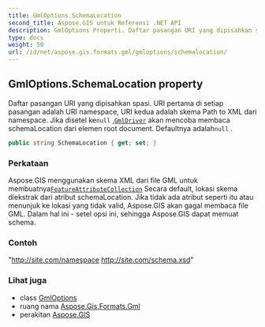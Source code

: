 ```yaml
---
title: GmlOptions.SchemaLocation
second_title: Aspose.GIS untuk Referensi .NET API
description: GmlOptions Properti. Daftar pasangan URI yang dipisahkan spasi. URI pertama di setiap pasangan adalah URI namespace URI kedua adalah skema Path to XML dari namespace. Jika disetel kenull GmlDriver akan mencoba membaca schemaLocation dari elemen root document. Defaultnya adalahnull .
type: docs
weight: 50
url: /id/net/aspose.gis.formats.gml/gmloptions/schemalocation/
---
```

## GmlOptions.SchemaLocation property

Daftar pasangan URI yang dipisahkan spasi. URI pertama di setiap pasangan adalah URI namespace, URI kedua adalah skema Path to XML dari namespace. Jika disetel ke`null` ,[`GmlDriver`](../../gmldriver/) akan mencoba membaca schemaLocation dari elemen root document. Defaultnya adalah`null` .

```csharp
public string SchemaLocation { get; set; }
```

### Perkataan

Aspose.GIS menggunakan skema XML dari file GML untuk membuatnya[`FeatureAttributeCollection`](../../../aspose.gis/featureattributecollection/) Secara default, lokasi skema diekstrak dari atribut schemaLocation. Jika tidak ada atribut seperti itu atau menunjuk ke lokasi yang tidak valid, Aspose.GIS akan gagal membaca file GML. Dalam hal ini - setel opsi ini, sehingga Aspose.GIS dapat memuat schema.

### Contoh

"http://site.com/namespace http://site.com/schema.xsd"

### Lihat juga

* class [GmlOptions](../)
* ruang nama [Aspose.Gis.Formats.Gml](../../gmloptions/)
* perakitan [Aspose.GIS](../../../)


